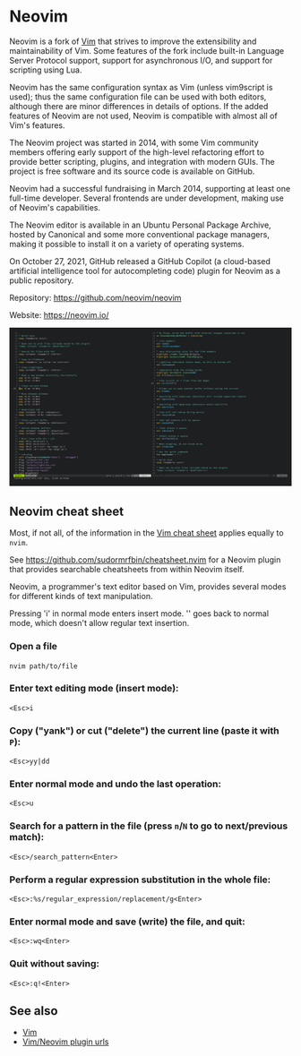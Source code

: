 # Neovim

Neovim is a fork of [Vim](vim.md) that strives to improve the extensibility and maintainability of Vim. Some features of the fork include built-in Language Server Protocol support, support for asynchronous I/O, and support for scripting using Lua.

Neovim has the same configuration syntax as Vim (unless vim9script is used); thus the same configuration file can be used with both editors, although there are minor differences in details of options. If the added features of Neovim are not used, Neovim is compatible with almost all of Vim's features.

The Neovim project was started in 2014, with some Vim community members offering early support of the high-level refactoring effort to provide better scripting, plugins, and integration with modern GUIs. The project is free software and its source code is available on GitHub.

Neovim had a successful fundraising in March 2014, supporting at least one full-time developer. Several frontends are under development, making use of Neovim's capabilities.

The Neovim editor is available in an Ubuntu Personal Package Archive, hosted by Canonical and some more conventional package managers, making it possible to install it on a variety of operating systems.

On October 27, 2021, GitHub released a GitHub Copilot (a cloud-based artificial intelligence tool for autocompleting code) plugin for Neovim as a public repository.

Repository: https://github.com/neovim/neovim

Website: https://neovim.io/

![](assets/neovim.png)

## Neovim cheat sheet

Most, if not all, of the information in the [Vim cheat sheet](vim.md)
applies equally to `nvim`.

See https://github.com/sudormrfbin/cheatsheet.nvim for a Neovim plugin
that provides searchable cheatsheets from within Neovim itself.

Neovim, a programmer's text editor based on Vim, provides several modes
for different kinds of text manipulation.

Pressing 'i' in normal mode enters insert mode.
'<Esc>' goes back to normal mode, which doesn't allow regular text insertion.

### Open a file
```shell
nvim path/to/file
```

### Enter text editing mode (insert mode):
```shell
<Esc>i
```

### Copy ("yank") or cut ("delete") the current line (paste it with `P`):
```shell
<Esc>yy|dd
```

### Enter normal mode and undo the last operation:
```shell
<Esc>u
```

### Search for a pattern in the file (press `n`/`N` to go to next/previous match):
```shell
<Esc>/search_pattern<Enter>
```

### Perform a regular expression substitution in the whole file:
```shell
<Esc>:%s/regular_expression/replacement/g<Enter>
```

### Enter normal mode and save (write) the file, and quit:
```shell
<Esc>:wq<Enter>
```

### Quit without saving:
```shell
<Esc>:q!<Enter>
```

## See also

- [Vim](vim.md)
- [Vim/Neovim plugin urls](Plugin-urls.md)
